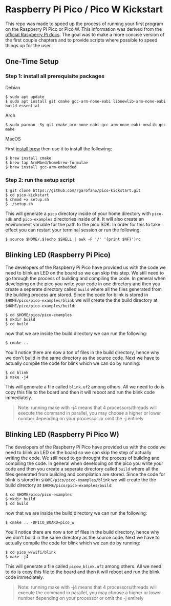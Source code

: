 # Raspberry Pi Pico / Pico W Kickstart
This repo was made to speed up the process of running your first program on the Raspberry Pi Pico or Pico W. This information was derived from the [official Raspberry Pi docs](https://datasheets.raspberrypi.com/pico/getting-started-with-pico.pdf). The goal was to make a more concise version of the first couple chapters and to provide scripts where possible to speed things up for the user.

## One-Time Setup
### Step 1: install all prerequisite packages
Debian
```
$ sudo apt update
$ sudo apt install git cmake gcc-arm-none-eabi libnewlib-arm-none-eabi build-essential
```
Arch
```
$ sudo pacman -Sy git cmake arm-none-eabi-gcc arm-none-eabi-newlib gcc make
```
MacOS

First [install brew](https://brew.sh/) then use it to install the following:
```
$ brew install cmake
$ brew tap ArmMbed/homebrew-formulae
$ brew install gcc-arm-embedded
```
### Step 2: run the setup script
```
$ git clone https://github.com/rgarofano/pico-kickstart.git
$ cd pico-kickstart
$ chmod +x setup.sh
$ ./setup.sh
```
This will generate a `pico` directory inside of your home directory with `pico-sdk` and `pico-examples` directories inside of it. It will also create an environment variable for the path to the pico SDK. In order for this to take effect you can restart your terminal session or run the following:
```
$ source $HOME/.$(echo $SHELL | awk -F '/' '{print $NF}')rc
```

## Blinking LED (Raspberry Pi Pico)
The developers of the Raspberry Pi Pico have provided us with the code we need to blink an LED on the board so we can skip this step. We still need to go through the process of building and compiling the code. In general when developing on the pico you write your code in one directory and then you create a seperate directory called `build` where all the files generated from the building process are stored. Since the code for blink is stored in `$HOME/pico/pico-examples/blink` we will create the the build directory at `$HOME/pico/pico-examples/build`:
```
$ cd $HOME/pico/pico-examples
$ mkdir build
$ cd build
```
now that we are inside the build directory we can run the following:
```
$ cmake ..
```
You'll notice there are now a ton of files in the build directory, hence why we don't build in the same directory as the source code. Next we have to actually compile the code for blink which we can do by running:
```
$ cd blink
$ make -j4
```
This will generate a file called `blink.uf2` among others. All we need to do is copy this file to the board and then it will reboot and run the blink code immediately.
> Note: running make with -j4 means that 4 processors/threads will execute the command in parallel, you may choose a higher or lower number depending on your processor or omit the -j entirely

## Blinking LED (Raspberry Pi Pico W)
The developers of the Raspberry Pi Pico have provided us with the code we need to blink an LED on the board so we can skip the step of actually writing the code. We still need to go throught the process of building and compiling the code. In general when developing on the pico you write your code and then you create a seperate directory called `build` where all the files generated from building and compilation are stored. Since the code for blink is stored in `$HOME/pico/pico-examples/blink` we will create the the build directory at `$HOME/pico/pico-examples/build`:
```
$ cd $HOME/pico/pico-examples
$ mkdir build
$ cd build
```
now that we are inside the build directory we can run the following:
```
$ cmake .. -DPICO_BOARD=pico_w
```
You'll notice there are now a ton of files in the build directory, hence why we don't build in the same directory as the source code. Next we have to actually compile the code for blink which we can do by running:
```
$ cd pico_w/wifi/blink
$ make -j4
```
This will generate a file called `picow_blink.uf2` among others. All we need to do is copy this file to the board and then it will reboot and run the blink code immediately.
> Note: running make with -j4 means that 4 processors/threads will execute the command in parallel, you may choose a higher or lower number depending on your processor or omit the -j entirely
